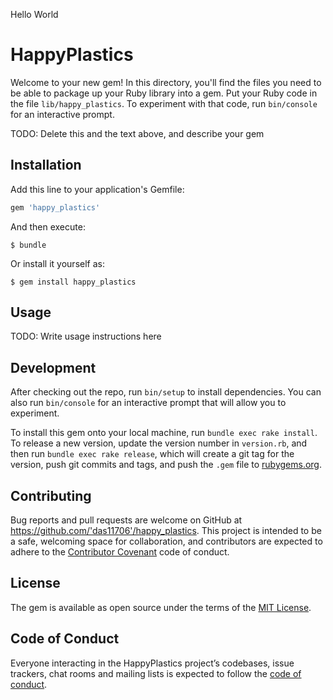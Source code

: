 Hello World

# HappyPlastics

Welcome to your new gem! In this directory, you'll find the files you need to be able to package up your Ruby library into a gem. Put your Ruby code in the file `lib/happy_plastics`. To experiment with that code, run `bin/console` for an interactive prompt.

TODO: Delete this and the text above, and describe your gem

## Installation

Add this line to your application's Gemfile:

```ruby
gem 'happy_plastics'
```

And then execute:

    $ bundle

Or install it yourself as:

    $ gem install happy_plastics

## Usage

TODO: Write usage instructions here

## Development

After checking out the repo, run `bin/setup` to install dependencies. You can also run `bin/console` for an interactive prompt that will allow you to experiment.

To install this gem onto your local machine, run `bundle exec rake install`. To release a new version, update the version number in `version.rb`, and then run `bundle exec rake release`, which will create a git tag for the version, push git commits and tags, and push the `.gem` file to [rubygems.org](https://rubygems.org).

## Contributing

Bug reports and pull requests are welcome on GitHub at https://github.com/'das11706'/happy_plastics. This project is intended to be a safe, welcoming space for collaboration, and contributors are expected to adhere to the [Contributor Covenant](http://contributor-covenant.org) code of conduct.

## License

The gem is available as open source under the terms of the [MIT License](https://opensource.org/licenses/MIT).

## Code of Conduct

Everyone interacting in the HappyPlastics project’s codebases, issue trackers, chat rooms and mailing lists is expected to follow the [code of conduct](https://github.com/'das11706'/happy_plastics/blob/master/CODE_OF_CONDUCT.md).
